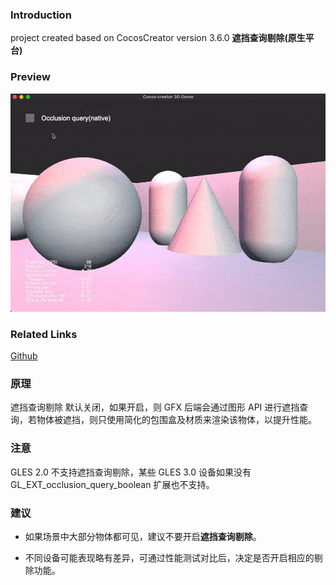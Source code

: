 ### Introduction

project created based on CocosCreator version 3.6.0 **遮挡查询剔除(原生平台)** 

### Preview
![image](../../../gif/202205/2022051701.gif)

### Related Links
[Github](https://github.com/cocos/cocos-example-projects/tree/v3.4/occlusion-query)

### 原理
遮挡查询剔除 默认关闭，如果开启，则 GFX 后端会通过图形 API 进行遮挡查询，若物体被遮挡，则只使用简化的包围盒及材质来渲染该物体，以提升性能。

### 注意
GLES 2.0 不支持遮挡查询剔除，某些 GLES 3.0 设备如果没有 GL_EXT_occlusion_query_boolean 扩展也不支持。

### 建议
- 如果场景中大部分物体都可见，建议不要开启**遮挡查询剔除**。

- 不同设备可能表现略有差异，可通过性能测试对比后，决定是否开启相应的剔除功能。